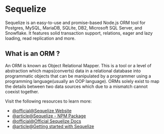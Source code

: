 # Sequelize

Sequelize is an easy-to-use and promise-based Node.js ORM tool for Postgres, MySQL, MariaDB, SQLite, DB2, Microsoft SQL Server, and Snowflake. It features solid transaction support, relations, eager and lazy loading, read replication and more.

## What is an ORM ?

An ORM is known as Object Relational Mapper. This is a tool or a level of abstraction which maps(converts) data in a relational database into programmatic objects that can be manipulated by a programmer using a programming language(usually an OOP language). ORMs solely exist to map the details between two data sources which due to a mismatch cannot coexist together.

Visit the following resources to learn more:

- [@official@Sequelize Website](https://sequelize.org/)
- [@article@Sequelize - NPM Package](https://www.npmjs.com/package/sequelize)
- [@official@Official Sequelize Docs](https://sequelize.org/docs/v6/getting-started/)
- [@article@Getting started with Sequelize](https://levelup.gitconnected.com/the-ultimate-guide-to-get-started-with-sequelize-orm-238588d3516e)
